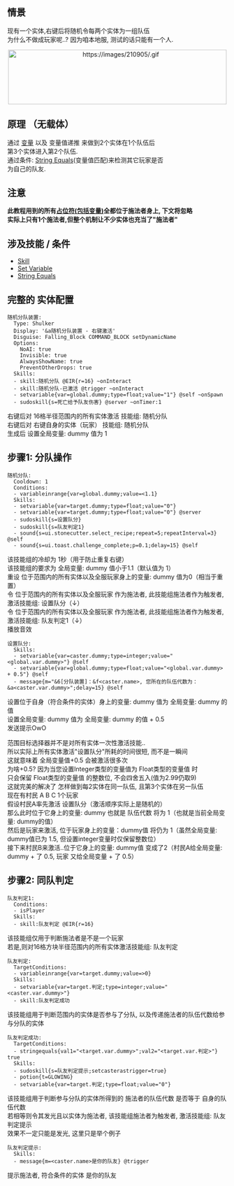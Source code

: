 情景
------
现有一个实体,右键后将随机令每两个实体为一组队伍  
为什么不做成玩家呢..? 因为咱本地服, 测试的话只能有一个人.

<div align="center"><img src="https://images/210905/.gif" width="500" height="125" alt="https://images/210905/.gif" /></div>


原理 （无载体）
------

通过 [变量](/技能/变量) 以及 变量值递推 来做到2个实体在1个队伍后  
第3个实体进入第2个队伍.  
通过条件: [String Equals](/条件/stringequals)(变量值匹配)来检测其它玩家是否  
为自己的队友.

注意
------

**此教程用到的所有[占位符(包括变量)](/技能/占位符)全都位于施法者身上, 下文将忽略**  
**实际上只有1个施法者,但整个机制让不少实体也充当了"施法者"**

涉及技能 / 条件
------

- [Skill](/技能/列表/skill)
- [Set Variable](/技能/列表/setvariable)
- [String Equals](/条件/stringequals)

完整的 实体配置
------

    随机分队装置:
      Type: Shulker
      Display: '&a随机分队装置 - 右键激活'
      Disguise: Falling_Block COMMAND_BLOCK setDynamicName
      Options:
        NoAI: true
        Invisible: true
        AlwaysShowName: true
        PreventOtherDrops: true
      Skills:
      - skill:随机分队 @EIR{r=16} ~onInteract
      - skill:随机分队-已激活 @trigger ~onInteract
      - setvariable{var=global.dummy;type=float;value="1"} @self ~onSpawn
      - sudoskill{s=死亡给予队友伤害} @server ~onTimer:1

右键后对 16格半径范围内的所有实体激活 技能组: 随机分队  
右键后对 右键自身的实体（玩家） 技能组: 随机分队  
生成后 设置全局变量: dummy 值为 1  

步骤1: 分队操作
--------------

    随机分队:
      Cooldown: 1
      Conditions:
      - variableinrange{var=global.dummy;value=<1.1}
      Skills:
      - setvariable{var=target.dummy;type=float;value="0"}
      - setvariable{var=target.dummy;type=float;value="0"} @server
      - sudoskill{s=设置队分}
      - sudoskill{s=队友判定1}
      - sound{s=ui.stonecutter.select_recipe;repeat=5;repeatInterval=3} @self
      - sound{s=ui.toast.challenge_complete;p=0.1;delay=15} @self

该技能组的冷却为 1秒（用于防止重复右键）  
该技能组的要求为 全局变量: dummy 值小于1.1（默认值为 1）  
重设 位于范围内的所有实体以及全服玩家身上的变量: dummy 值为0（相当于重置）  
令 位于范围内的所有实体以及全服玩家 作为施法者, 此技能组施法者作为触发者, 激活技能组: 设置队分（↓）  
令 位于范围内的所有实体以及全服玩家 作为施法者, 此技能组施法者作为触发者, 激活技能组: 队友判定1（↓）  
播放音效

    设置队分:
      Skills:
      - setvariable{var=caster.dummy;type=integer;value="<global.var.dummy>"} @self
      - setvariable{var=global.dummy;type=float;value="<global.var.dummy> + 0.5"} @self
      - message{m="&6[分队装置]：&f<caster.name>, 您所在的队伍代数为：&a<caster.var.dummy>";delay=15} @self

设置位于自身（符合条件的实体）身上的变量: dummy 值为 全局变量: dummy 的值  
设置全局变量: dummy 值为 全局变量: dummy 的值 + 0.5  
发送提示OwO

范围目标选择器并不是对所有实体一次性激活技能..  
所以实际上所有实体激活"设置队分"所耗的时间很短, 而不是一瞬间  
这就意味着 全局变量值+0.5 会被激活很多次  
为啥+0.5? 因为当您设置Integer类型的变量值为 Float类型的变量值 时  
只会保留 Float类型的变量值 的整数位, 不会四舍五入(值为2.99仍取9)  
这就完美的解决了 怎样做到每2实体在同一队伍, 且第3个实体在另一队伍  
现在有村民 A B C 1个玩家  
假设村民A率先激活 设置队分（激活顺序实际上是随机的）  
那么此时位于它身上的变量: dummy 也就是 队伍代数 将为 1（也就是当前全局变量: dummy的值）  
然后是玩家来激活, 位于玩家身上的变量：dummy值 将仍为 1（虽然全局变量: dummy值已为 1.5, 但设置integer变量时仅保留整数位）  
接下来村民B来激活..位于它身上的变量: dummy值 变成了2（村民A给全局变量: dummy + 了 0.5, 玩家 又给全局变量 + 了 0.5）

步骤2: 同队判定
--------------

    队友判定1:
      Conditions:
      - isPlayer
      Skills:
      - skill:队友判定 @EIR{r=16}

该技能组仅用于判断施法者是不是一个玩家  
若是,则对16格方块半径范围内的所有实体激活技能组: 队友判定

    队友判定:
      TargetConditions:
      - variableinrange{var=target.dummy;value=>0}
      Skills:
      - setvariable{var=target.判定;type=integer;value="<caster.var.dummy>"}
      - skill:队友判定成功

该技能组用于判断范围内的实体是否参与了分队, 以及传递施法者的队伍代数给参与分队的实体  

    队友判定成功:
      TargetConditions:
      - stringequals{val1="<target.var.dummy>";val2="<target.var.判定>"} true
      Skills:
      - sudoskill{s=队友判定提示;setcasterastrigger=true}
      - potion{t=GLOWING}
      - setvariable{var=target.判定;type=float;value="0"}

该技能组用于判断参与分队的实体所得到的 施法者的队伍代数 是否等于 自身的队伍代数  
若相等则令其发光且以实体为施法者, 该技能组施法者为触发者, 激活技能组: 队友判定提示  
效果不一定只能是发光, 这里只是举个例子  

    队友判定提示:
      Skills:
      - message{m=<caster.name>是你的队友} @trigger

提示施法者, 符合条件的实体 是你的队友